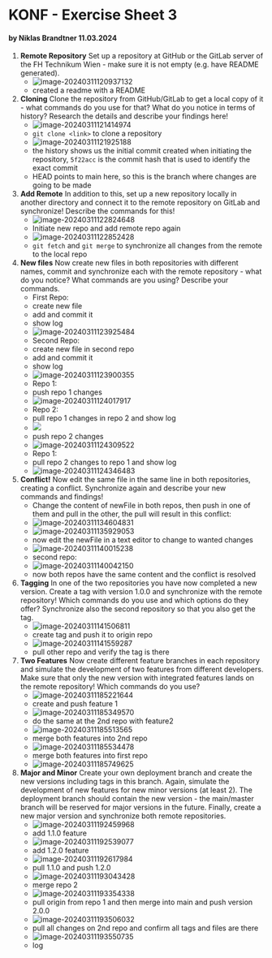 # KONF - Exercise Sheet 3

#### by Niklas Brandtner 11.03.2024

1. **Remote Repository**
   Set up a repository at GitHub or the GitLab server of the FH Technikum Wien - make sure it is not empty (e.g. have README generated).
   - ![image-20240311120937132](C:\Users\nbran\AppData\Roaming\Typora\typora-user-images\image-20240311120937132.png)
   - created a readme with a README
2. **Cloning**
   Clone the repository from GitHub/GitLab to get a local copy of it - what commands do you use for that? What do you notice in terms of history? Research the details and describe your findings here!
   - ![image-20240311121414974](C:\Users\nbran\AppData\Roaming\Typora\typora-user-images\image-20240311121414974.png)
   - `git clone <link>` to clone a repository 
   - ![image-20240311121925188](C:\Users\nbran\AppData\Roaming\Typora\typora-user-images\image-20240311121925188.png)
   - the history shows us the initial commit created when initiating the repository, `5f22acc` is the commit hash that is used to identify the exact commit
   - HEAD points to main here, so this is the branch where changes are going to be made
3. **Add Remote**
   In addition to this, set up a new repository locally in another directory and connect it to the remote repository on GitLab and synchronize! Describe the commands for this!
   - ![image-20240311122824648](C:\Users\nbran\AppData\Roaming\Typora\typora-user-images\image-20240311122824648.png)
   - Initiate new repo and add remote repo again
   - ![image-20240311122852428](C:\Users\nbran\AppData\Roaming\Typora\typora-user-images\image-20240311122852428.png)
   - `git fetch` and `git merge` to synchronize all changes from the remote to the local repo
4. **New files**
   Now create new files in both repositories with different names, commit and synchronize each with the remote repository - what do you notice? What commands are you using? Describe your commands.
   - First Repo:
   - create new file
   - add and commit it
   - show log
   - ![image-20240311123925484](C:\Users\nbran\AppData\Roaming\Typora\typora-user-images\image-20240311123925484.png)
   - Second Repo:
   - create new file in second repo
   - add and commit it
   - show log
   - ![image-20240311123900355](C:\Users\nbran\AppData\Roaming\Typora\typora-user-images\image-20240311123900355.png)
   - Repo 1:
   - push repo 1 changes
   - ![image-20240311124017917](C:\Users\nbran\AppData\Roaming\Typora\typora-user-images\image-20240311124017917.png)
   - Repo 2:
   - pull repo 1 changes in repo 2 and show log
   - ![](C:\Users\nbran\AppData\Roaming\Typora\typora-user-images\image-20240311124239866.png)
   - push repo 2 changes
   - ![image-20240311124309522](C:\Users\nbran\AppData\Roaming\Typora\typora-user-images\image-20240311124309522.png)
   - Repo 1:
   - pull repo 2 changes to repo 1 and show log
   - ![image-20240311124346483](C:\Users\nbran\AppData\Roaming\Typora\typora-user-images\image-20240311124346483.png)
5. **Conflict!**
   Now edit the same file in the same line in both repositories, creating a conflict. Synchronize again and describe your new commands and findings!
   - Change the content of newFile in both repos, then push in one of them and pull in the other, the pull will result in this conflict:
   - ![image-20240311134604831](C:\Users\nbran\AppData\Roaming\Typora\typora-user-images\image-20240311134604831.png)
   - ![image-20240311135929053](C:\Users\nbran\AppData\Roaming\Typora\typora-user-images\image-20240311135929053.png)
   - now edit the newFile in a text editor to change to wanted changes
   - ![image-20240311140015238](C:\Users\nbran\AppData\Roaming\Typora\typora-user-images\image-20240311140015238.png)
   - second repo:
   - ![image-20240311140042150](C:\Users\nbran\AppData\Roaming\Typora\typora-user-images\image-20240311140042150.png)
   - now both repos have the same content and the conflict is resolved
6. **Tagging**
   In one of the two repositories you have now completed a new version. Create a tag with version 1.0.0 and synchronize with the remote repository! Which commands do you use and which options do they offer? Synchronize also the second repository so that you also get the tag.
   - ![image-20240311141506811](C:\Users\nbran\AppData\Roaming\Typora\typora-user-images\image-20240311141506811.png)
   - create tag and push it to origin repo
   - ![image-20240311141559287](C:\Users\nbran\AppData\Roaming\Typora\typora-user-images\image-20240311141559287.png)
   - pull other repo and verify the tag is there
7. **Two Features**
   Now create different feature branches in each repository and simulate the development of two features from different developers. Make sure that only the new version with integrated features lands on the remote repository! Which commands do you use?
   - ![image-20240311185221644](C:\Users\nbran\AppData\Roaming\Typora\typora-user-images\image-20240311185221644.png)
   - create and push feature 1
   - ![image-20240311185349570](C:\Users\nbran\AppData\Roaming\Typora\typora-user-images\image-20240311185349570.png)
   - do the same at the 2nd repo with feature2
   - ![image-20240311185513565](C:\Users\nbran\AppData\Roaming\Typora\typora-user-images\image-20240311185513565.png)
   - merge both features into 2nd repo
   - ![image-20240311185534478](C:\Users\nbran\AppData\Roaming\Typora\typora-user-images\image-20240311185534478.png)
   - merge both features into first repo
   - ![image-20240311185749625](C:\Users\nbran\AppData\Roaming\Typora\typora-user-images\image-20240311185749625.png)
8. **Major and Minor**
   Create your own deployment branch and create the new versions including tags in this branch. Again, simulate the development of new features for new minor versions (at least 2). The deployment branch should contain the new version - the main/master branch will be reserved for major versions in the future. Finally, create a new major version and synchronize both remote repositories.
   - ![image-20240311192459968](C:\Users\nbran\AppData\Roaming\Typora\typora-user-images\image-20240311192459968.png)
   - add 1.1.0 feature
   - ![image-20240311192539077](C:\Users\nbran\AppData\Roaming\Typora\typora-user-images\image-20240311192539077.png)
   - add 1.2.0 feature
   - ![image-20240311192617984](C:\Users\nbran\AppData\Roaming\Typora\typora-user-images\image-20240311192617984.png)
   - pull 1.1.0 and push 1.2.0
   - ![image-20240311193043428](C:\Users\nbran\AppData\Roaming\Typora\typora-user-images\image-20240311193043428.png)
   - merge repo 2
   - ![image-20240311193354338](C:\Users\nbran\AppData\Roaming\Typora\typora-user-images\image-20240311193354338.png)
   - pull origin from repo 1 and then merge into main and push version 2.0.0
   - ![image-20240311193506032](C:\Users\nbran\AppData\Roaming\Typora\typora-user-images\image-20240311193506032.png)
   - pull all changes on 2nd repo and confirm all tags and files are there
   - ![image-20240311193550735](C:\Users\nbran\AppData\Roaming\Typora\typora-user-images\image-20240311193550735.png)
   - log

